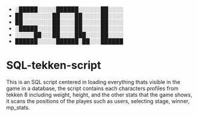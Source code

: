 - ░█████░░░░░██████░░░░░░██░░░░
- ██░░░░░░░░██░░░░██░░░░░██░░░░
- ██░░░░░░░░██░░░░██░░░░░██░░░░
- ░█████░░░░██░░░░██░░░░░██░░░░
- ░░░░░██░░░██░░░░███░░░░██░░░░
- ██████░░░░░██████░██░░░██████

# SQL-tekken-script
This is an SQL script centered in loading everything thats visible in the game in a database, the script contains each characters profiles from tekken 8 including weight, height, and the other stats that the game shows, it scans the positions of the playes such as users, selecting stage, winner, mp_stats.
